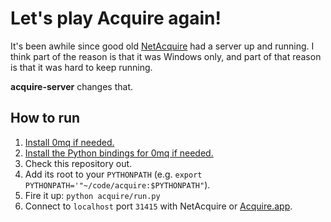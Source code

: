 Let's play Acquire again!
=========================

It's been awhile since good old [NetAcquire](http://www3.telus.net/kensit/NetAcquire/) had a server up and running. I think part of the reason is that it was Windows only, and part of that reason is that it was hard to keep running.

**acquire-server** changes that.


How to run
----------

  1. [Install 0mq if needed.](http://www.zeromq.org/intro:get-the-software)
  2. [Install the Python bindings for 0mq if needed.](http://www.zeromq.org/bindings:python)
  3. Check this repository out.
  4. Add its root to your `PYTHONPATH` (e.g. `export PYTHONPATH='"~/code/acquire:$PYTHONPATH"`).
  5. Fire it up: `python acquire/run.py`
  6. Connect to `localhost` port `31415` with NetAcquire or [Acquire.app](http://nolanw.ca/acquire).
